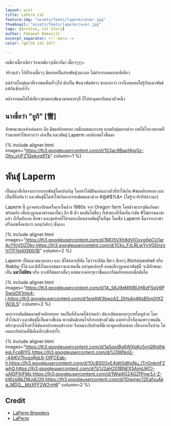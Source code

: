 ```yaml
---
layout: post
title: LaPerm Cat
feature-img: "assets/feats/laperm/cover.jpg"
thumbnail: "assets/feats/laperm/cover.jpg"
tags: [Archive, Cat Story]
author: Pakawat Nakwijit
excerpt_separator: <!--more-->
color: rgb(56 141 247)

---
```



<div class="blockquote">
เหมี่ยวเมี๊ยวเมียว ร้องเหมียวๆเดี๋ยวก็มา เมี๊ยวๆๆๆ~
</div>

จริงๆแล้ว ไอ้ที่ร้องเมี๊ยวๆ มีหลายเป็นสายพันธุ์ๆนะเออ ไม่ต่างจากหมาเลยทีเดียว 

<!--more-->

แต่ส่วนใหญ่แมวที่เราพบเห็นทั่วๆไป มักเป็น <span class="tag-en"><span class="tag-en">#แมวพันธ์ทาง</span></span> ซะมากกว่า เราก็เลยแทบไม่รู้จักแมวพันธ์แท้กันซักเท่าไร 

หลังจากผมได้ไปเที่ยวๆตามคาเฟ่แมวมาหลายๆที่ ก็ไปสะดุดตากับแมวตัวหนึ่ง

## นางชื่อว่า "ยูกิ" [雪]

ลักษณะของเค้าเด่นมาก คือ มีขนหยิกหยอก เหมือนขนแกะเลย แถมยังนุ่มมากด้วย เลยได้โอกาสถามที่ร้านเลยทำให้ทราบว่า เค้าเป็น แมวพันธุ์ Laperm เลยนึกสนใจขึ้นมา

{% include aligner.html images="https://lh3.googleusercontent.com/d/1S3ac9Baq1AjgSz-Oby_yUFZ1Qpkyq9Tb" column=1 %}


# พันธุ์ Laperm

เป็นแมวที่เกิดจากการกลายพันธุ์โดยบังเอิญ โดยทำให้มียีนเด่นบางตัวที่ทำให้เกิด <span class="tag-en"><span class="tag-en">#ขนหยิกหยอย</span></span> และเป็นที่ลือกันว่า แมวพันธุ์นี้ไม่ทำให้เกิดอาการแพ้ขนแมวด้วย <span class="tag-en">#@#$%&*</span> (ไม่รู้จะจริงรึปล่าวนะ) 

Laperm นี้ ถูกจดทะเบียนครั้งแรกในช่วง 1980s จาก Oregon farm โดยช่วงแรกๆมันเกิดมาพร้อมกับ เพื่อนๆลูกแมวธรรมดาอื่นๆ อีก 6 ตัว พอมันโตขึ้นๆ ก็เข้าของก็เริ่มเห็นว่ามัน <span class="tag-en"><span class="tag-en">#ไม่ธรรมดาซะแล้ว</span></span> ก็เริ่มสังเกต ศึกษา และสุดท้ายก็ได้จดทะเบียนสายพันธุ์ในที่สุด โดยชื่อ Laperm นี้มาจากภาษาฝรั่งเศษซึ่งแปลว่า ลอน/หยิกๆ นั้นเอง

{% include aligner.html images="https://lh3.googleusercontent.com/d/1MO5VXh8dVjOyygXpCU1arAc1YcVDZDky,https://lh3.googleusercontent.com/d/1Cky_FJLRLwYyVGDnzvViTP7el4XNXt1B" column=2 %}

Laperm เป็นแมวขนาดกลาง และ มีได้หลายสีสัน ไม่ว่าจะสีส้ม สีขาว สีเทาๆ สีtortoiseshell หรือ สีtabby ก็ได้ และมีทั้งในแบบขนยาวและขนสั้น แต่จุดแปลกที่ ตอนเด็กๆลูกแมวพันธุ์นี้ จะมีลักษณะเป็น **แมวไม่มีขน** หรือ บางทีก็ขนตรงสั้นๆ แต่ขนจะค่อยๆยาวขึ้นและเริ่มหยิกหยอยเมื่อมันโต

{% include aligner.html images="https://lh3.googleusercontent.com/d/1A_S6J9eMWBUHRzFSpV6PSwisDX1mp4-i,https://lh3.googleusercontent.com/d/1esIAW3bwzA2_DHs4o46pB5m00fZWj3LS" column=2 %}

นอกจากมันมีขนตามตัวหยิกหยอย จนเป็นที่สังเกตได้ง่ายแล้ว มันจะมีขนหยอยๆภายในหูด้วย โดยทั่วไปแล้ว แมวพันธุ์นี้เป็นพวกขี้เล่น พวกมันมักสนใจสิ่งรอบข้างตัวมัน แต่อย่างไรก็ตามเพราะขนมันหยิกๆแบบนี้จึงทำให้มันสกปรกค่อนข้างง่าย จึงเหมาะกับบ้านที่มีเวลาดูแลซักหน่อย เลี้ยงภายในบ้าน ไม่เหมาะกับบ้านที่มีเด็กเล็กๆซักเท่าไร

{% include aligner.html images="https://lh3.googleusercontent.com/d/1aSootBg6WXpKo5mQ9IgIhkesLFcpBlYG,https://lh3.googleusercontent.com/d/1J3WNoQ--44iKV7hvzoRgL6-OfFCEab-h,https://lh3.googleusercontent.com/d/1OcBS5OyE4jdtGdKpNu_ITriGnkmF2whQ,https://lh3.googleusercontent.com/d/1z1J2aH201BNEX5AjmUKCI-uAIDPXiFMs,https://lh3.googleusercontent.com/d/1Wie6G24GZfPnw3J-Z-kWzsl8kZMJdU26,https://lh3.googleusercontent.com/d/1Gwmec12EafxuAkq_MDQ__MzXFF2W2nH6" column=2 %}

## Credit
* [LaPerm Breeders](https://tica.org/laperm-breeders)
* [LaPerm](http://www.vetstreet.com/cats/laperm)